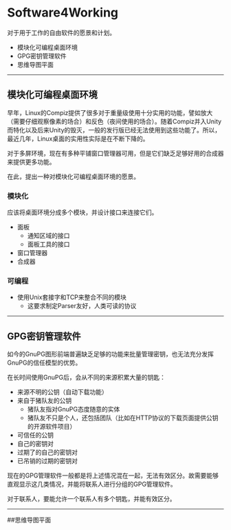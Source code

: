 # Software4Working

对于用于工作的自由软件的愿景和计划。

* 模块化可编程桌面环境
* GPG密钥管理软件
* 思维导图平面

---------------------------------------

## 模块化可编程桌面环境

早年，Linux的Compiz提供了很多对于重量级使用十分实用的功能，譬如放大（需要仔细观察像素的场合）和反色（夜间使用的场合）。随着Compiz并入Unity而特化以及后来Unity的毁灭，一般的发行版已经无法使用到这些功能了。所以，最近几年，Linux桌面的实用性实际是在不断下降的。

对于多屏环境，现在有多种平铺窗口管理器可用，但是它们缺乏足够好用的合成器来提供更多功能。

在此，提出一种对模块化可编程桌面环境的愿景。

### 模块化

应该将桌面环境分成多个模块，并设计接口来连接它们。

* 面板
  * 通知区域的接口
  * 面板工具的接口
* 窗口管理器
* 合成器

### 可编程

* 使用Unix套接字和TCP来整合不同的模块
  - 这要求制定Parser友好，人类可读的协议

----------------------------------------

## GPG密钥管理软件

如今的GnuPG图形前端普遍缺乏足够的功能来批量管理密钥，也无法充分发挥GnuPG的信任模型的优势。

在长时间使用GnuPG后，会从不同的来源积累大量的钥匙：

* 来源不明的公钥（自动下载功能）
* 来自于猪队友的公钥
  - 猪队友指对GnuPG态度随意的实体
  - 猪队友不只是个人，还包括团队（比如在HTTP协议的下载页面提供公钥的开源软件项目）
* 可信任的公钥
* 自己的密钥对
* 过期了的自己的密钥对
* 已吊销的过期的密钥对

现在的GPG管理软件一般都是将上述情况混在一起，无法有效区分。故需要能够直观显示这几类情况，并能将联系人进行分组的GPG管理软件。

对于联系人，要能允许一个联系人有多个钥匙，并能有效区分。

------------------------------

##思维导图平面

